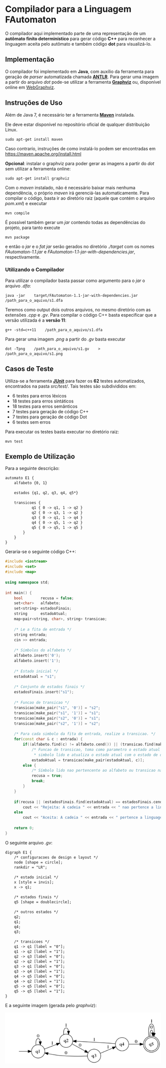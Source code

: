 # Compilador para a Linguagem FAutomaton
O compilador aqui implementado parte de uma representação de um **autômato finito determinístico** para gerar código **C++** para reconhecer a linguagem aceita pelo autômato e também código **dot** para visualizá-lo.

## Implementação
O compilador foi implementado em **Java**, com auxílio da ferramenta para geração de *parser* automatizada chamada **[ANTLR]**. Para gerar uma imagem a partir do arquivo *dot* pode-se utilizar a ferramenta **[Graphviz]** ou, disponível online em [WebGraphviz].

## Instruções de Uso
Além de Java 7, é necessário ter a ferramenta **[Maven]** instalada.

Ele deve estar disponível no repositório oficial de qualquer distribuição Linux.

    sudo apt-get install maven

Caso contrarío, instruções de como instalá-lo podem ser encontradas em https://maven.apache.org/install.html

**Opcional**: instalar o graphviz para poder gerar as imagens a partir do *dot* sem utilizar a ferramenta online:

    sudo apt-get install graphviz

Com o *maven* instalado, não é necessário baixar mais nenhuma dependência, o próprio *maven* irá gerenciá-las automaticamente. Para compilar o código, basta ir ao diretório raiz (aquele que contém o arquivo *pom.xml*) e executar

    mvn compile

É possível também gerar um *jar* contendo todas as dependências do projeto, para tanto execute

    mvn package

e então o *jar* e o *fat jar* serão gerados no diretório *./target* com os nomes *FAutomaton-1.1.jar* e *FAutomaton-1.1-jar-with-dependencies.jar*, respectivamente.

### Utilizando o Compilador
Para utilizar o compilador basta passar como argumento para o *jar* o arquivo *.dfa*:

    java -jar    target/FAutomaton-1.1-jar-with-dependencies.jar    /path_para_o_aquivo/s1.dfa

Teremos como output dois outros arquivos, no mesmo diretório com as extensões *.cpp* e *.gv*.
Para compilar o código C++ basta especificar que a versão utilizada é a **versão 11**:

    g++ -std=c++11    /path_para_o_aquivo/s1.dfa

Para gerar uma imagem *.png* a partir do *.gv* basta executar 

    dot -Tpng    /path_para_o_aquivo/s1.gv    >    /path_para_o_aquivo/s1.png


## Casos de Teste
Utiliza-se a ferramenta **[JUnit]** para fazer os **62** testes automatizados, encontrados na pasta *src/test/*.
Tais testes são subdivididos em:
- 6 testes para erros léxicos
- 18 testes para erros sintáticos
- 18 testes para erros semânticos
- 7 testes para geração de código C++
- 7 testes para geração de código Dot
- 6 testes sem erros

Para executar os testes basta executar no diretório raiz:

    mvn test

## Exemplo de Utilização
Para a seguinte descrição:

    automato E1 {
        alfabeto {0, 1}
    
        estados {q1, q2, q3, q4, q5*}
    
        transicoes {
                q1 { 0 -> q1, 1 -> q2 }
                q2 { 0 -> q3, 1 -> q2 }
                q3 { 0 -> q1, 1 -> q4 }
                q4 { 0 -> q5, 1 -> q2 }
                q5 { 0 -> q5, 1 -> q5 }
            }
        }
    }

Geraria-se o seguinte código C++:

```c++
#include <iostream>
#include <set>
#include <map>

using namespace std;

int main() {
	bool        recusa = false;
	set<char>   alfabeto;
	set<string> estadosFinais;
	string      estadoAtual;
	map<pair<string, char>, string> transicao;

	/* Le a fita de entrada */
	string entrada;
	cin >> entrada;

	/* Simbolos do alfabeto */
	alfabeto.insert('0');
	alfabeto.insert('1');

	/* Estado inicial */
	estadoAtual = "s1";

	/* Conjunto de estados finais */
	estadosFinais.insert("s1");

	/* Funcao de transicao */
	transicao[make_pair("s1", '0')] = "s2";
	transicao[make_pair("s1", '1')] = "s1";
	transicao[make_pair("s2", '0')] = "s1";
	transicao[make_pair("s2", '1')] = "s2";

	/* Para cada simbolo da fita de entrada, realize a transicao. */
	for(const char & c : entrada) {
		if((alfabeto.find(c) != alfabeto.cend()) || (transicao.find(make_pair(estadoAtual, c)) != transicao.cend()))
			/* Funcao de transicao, toma como parametro o estado atual e o
			 * simbolo lido e atualiza o estado atual com o estado de destino */
			estadoAtual = transicao[make_pair(estadoAtual, c)];
		else {
			/* Símbolo lido nao pertencente ao alfabeto ou transicao nao definida */
			recusa = true;
			break;
		}
	}

	if(recusa || (estadosFinais.find(estadoAtual) == estadosFinais.cend()))
		cout << "Rejeita: A cadeia " << entrada << " nao pertence a linguagem." << endl;
	else
		cout << "Aceita: A cadeia " << entrada << " pertence a linguagem." << endl;

	return 0;
}
```

O seguinte arquivo *.gv*:

    digraph E1 {
        /* configuracoes de design e layout */
        node [shape = circle];
        rankdir = "LR";
    
        /* estado inicial */
        x [style = invis];
        x -> q1;
    
        /* estados finais */
        q5 [shape = doublecircle];
    
        /* outros estados */
        q2;
        q1;
        q4;
        q3;
    
        /* transicoes */
        q1 -> q1 [label = "0"];
        q1 -> q2 [label = "1"];
        q2 -> q3 [label = "0"];
        q2 -> q2 [label = "1"];
        q3 -> q1 [label = "0"];
        q3 -> q4 [label = "1"];
        q4 -> q5 [label = "0"];
        q4 -> q2 [label = "1"];
        q5 -> q5 [label = "0"];
        q5 -> q5 [label = "1"];
    }


E a seguinte imagem (gerada pelo *graphviz*):

![E1](/exemplos/e1.png?raw=true "Autômato E1")

[ANTLR]: http://www.antlr.org/
[JUnit]: http://junit.org/junit4/
[Maven]: https://maven.apache.org/
[Graphviz]: http://www.graphviz.org/
[WebGraphviz]: http://www.webgraphviz.com/
